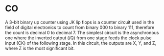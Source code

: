# CO



A 3-bit binary up counter using JK lip flops is a counter circuit used in the field of digital electronics to count from binary 000 to binary 111, therefore the count is decimal 0 to decimal 7. The simplest circuit is the asynchronous one where the inverted output (/Q) from one stage feeds the clock pulse input (CK) of the following stage. In this circuit, the outputs are X, Y, and Z, where Z is the most significant bit.
